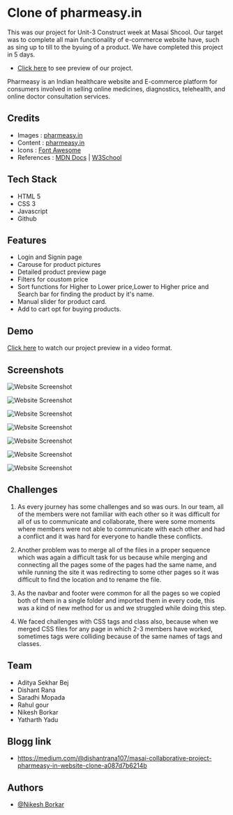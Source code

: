 # Clone of pharmeasy.in

This was our project for Unit-3 Construct week at Masai Shcool.
Our target was to complete all main functionality of e-commerce website have, such as sing up to till to the byuing of a product.
We have completed this project in 5 days.

- [Click here](https://gleaming-nougat-30d3a8.netlify.app/) to see preview of our project.

Pharmeasy is an Indian healthcare website and E-commerce platform for consumers involved in selling online medicines, diagnostics, telehealth, and online doctor consultation services.

## Credits

- Images : [pharmeasy.in](https://www.pharmeasy.in/)
- Content : [pharmeasy.in](https://pharmeasy.in/)
- Icons : [Font Awesome](https://fontawesome.com/)
- References : [MDN Docs](https://developer.mozilla.org/en-US/) | [W3School](https://www.w3schools.com/)

## Tech Stack

- HTML 5
- CSS 3
- Javascript
- Github

## Features

- Login and Signin page
- Carouse for product pictures
- Detailed product preview page
- Filters for coustom price
- Sort functions for Higher to Lower price,Lower to Higher price and Search bar for finding the product by it's name.
- Manual slider for product card.
- Add to cart opt for buying products.

## Demo

[Click here](https://drive.google.com/file/d/1ArgBh-bEIy1ooSUjQvn_6oMUVAM0sep8/view?usp=sharing) to watch our project preview in a video format.

## Screenshots

![Website Screenshot](https://miro.medium.com/max/1400/1*OZI0n_6SunZ5IFjMYryVTQ.jpeg)

![Website Screenshot](https://miro.medium.com/max/1400/1*LCNBPW1FBnbADhIOZXFbyw.jpeg)

![Website Screenshot](https://miro.medium.com/max/1400/1*WKHSln9t1tp0qt8H5dmFzQ.jpeg)

![Website Screenshot](https://miro.medium.com/max/1400/1*ZrqzdfXUD7dy3WFRs-S3cw.jpeg)

![Website Screenshot](https://miro.medium.com/max/1400/1*MDlAEo9efr-HPSj9HyI_SA.jpeg)

![Website Screenshot](https://miro.medium.com/max/1400/1*sQdMX460ELITl8PHfh1YCQ.jpeg)

![Website Screenshot](https://miro.medium.com/max/1400/1*MD0fDxJ9lEZE0m8dOLLqwQ.jpeg)

## Challenges

1. As every journey has some challenges and so was ours. In our team, all of the members were not familiar with each other so it was difficult for all of us to communicate and collaborate, there were some moments where members were not able to communicate with each other and had a conflict and it was hard for everyone to handle these conflicts.

2. Another problem was to merge all of the files in a proper sequence which was again a difficult task for us because while merging and connecting all the pages some of the pages had the same name, and while running the site it was redirecting to some other pages so it was difficult to find the location and to rename the file.

3. As the navbar and footer were common for all the pages so we copied both of them in a single folder and imported them in every code, this was a kind of new method for us and we struggled while doing this step.

4. We faced challenges with CSS tags and class also, because when we merged CSS files for any page in which 2-3 members have worked, sometimes tags were colliding because of the same names of tags and classes.

## Team

- Aditya Sekhar Bej
- Dishant Rana
- Saradhi Mopada
- Rahul gour
- Nikesh Borkar
- Yatharth Yadu

## Blogg link

- https://medium.com/@dishantrana107/masai-collaborative-project-pharmeasy-in-website-clone-a087d7b6214b

## Authors

- [@Nikesh Borkar](https://github.com/NikeshBorkar)

